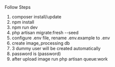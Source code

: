 Follow Steps

1. composer install/update
2. npm install
3. npm run dev
4. php artisan migrate:fresh --seed
5. configure .env file, rename .env.example to .env
6. create image_processing db
7. 3 dummy user will be created automatically
8. password is (password)
9. after upload image run php artisan queue:work